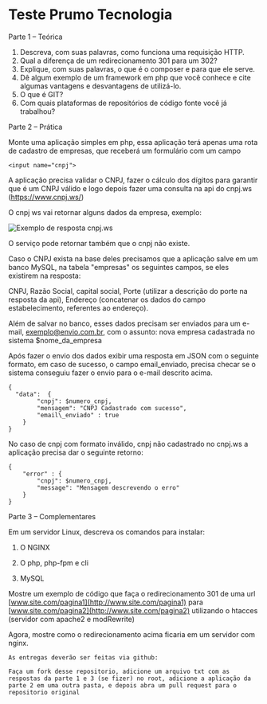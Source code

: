 ﻿# Teste Prumo Tecnologia

Parte 1 – Teórica

1. Descreva, com suas palavras, como funciona uma requisição HTTP.
2. Qual a diferença de um redirecionamento 301 para um 302?
3. Explique, com suas palavras, o que é o composer e para que ele serve.
4. Dê algum exemplo de um framework em php que você conhece e cite algumas vantagens e desvantagens de utilizá-lo.
5. O que é GIT?
6. Com quais plataformas de repositórios de código fonte você já trabalhou?


Parte 2 – Prática

Monte uma aplicação simples em php, essa aplicação terá apenas uma rota de cadastro de empresas, que receberá um formulário com um campo 

 ````
 <input name="cnpj"> 
 ````

A aplicação precisa validar o CNPJ, fazer o cálculo dos dígitos para garantir que é um CNPJ válido e logo depois fazer uma consulta na api do cnpj.ws (<https://www.cnpj.ws/>)

O cnpj ws vai retornar alguns dados da empresa, exemplo:

![Exemplo de resposta cnpj.ws](https://www.prumotecnologia.com.br/teste/exemplo-cnpj-ws.png)

O serviço pode retornar também que o cnpj não existe.

Caso o CNPJ exista na base deles precisamos que a aplicação salve em um banco MySQL, na tabela "empresas" os seguintes campos, se eles existirem na resposta:

CNPJ, Razão Social, capital social, Porte (utilizar a descrição do porte na resposta da api), Endereço (concatenar os dados do campo estabelecimento, referentes ao endereço).

Além de salvar no banco, esses dados precisam ser enviados para um e-mail, <exemplo@envio.com.br>, com o assunto: nova empresa cadastrada no sistema $nome\_da\_empresa

Após fazer o envio dos dados exibir uma resposta em JSON com o seguinte formato, em caso de sucesso, o campo email\_enviado, precisa checar se o sistema conseguiu fazer o envio para o e-mail descrito acima.

````
{	
  "data":  {
        "cnpj": $numero_cnpj,
        "mensagem": "CNPJ Cadastrado com sucesso",
        "email\_enviado" : true 
    }
}
```` 

No caso de cnpj com formato inválido, cnpj não cadastrado no cnpj.ws a aplicação precisa dar o seguinte retorno: 

````
{ 
    "error" : {
        "cnpj": $numero_cnpj,
        "message": "Mensagem descrevendo o erro"
    }
}
````


Parte 3 – Complementares

Em um servidor Linux, descreva os comandos para instalar:

1. O NGINX

2. O php, php-fpm e cli

3. MySQL

Mostre um exemplo de código que faça o redirecionamento 301 de uma url [www.site.com/pagina1](http://www.site.com/pagina1) para  [www.site.com/pagina2](http://www.site.com/pagina2) utilizando o htacces (servidor com apache2 e modRewrite)

Agora, mostre como o redirecionamento acima ficaria em um servidor com nginx.

````
As entregas deverão ser feitas via github:

Faça um fork desse repositorio, adicione um arquivo txt com as respostas da parte 1 e 3 (se fizer) no root, adicione a aplicação da parte 2 em uma outra pasta, e depois abra um pull request para o repositorio original
````

